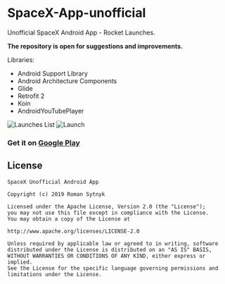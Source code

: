 # SpaceX-App-unofficial
Unofficial SpaceX Android App - Rocket Launches.

**The repository is open for suggestions and improvements.**

Libraries:
- Android Support Library
- Android Architecture Components
- Glide
- Retrofit 2
- Koin
- AndroidYouTubePlayer

![Launches List](https://i.ibb.co/DGTDbw4/photo-2019-08-19-16-14-47.jpg)    ![Launch](https://i.ibb.co/JQTGXw2/photo-2019-08-19-16-14-48.jpg)

### Get it on [Google Play](https://play.google.com/store/apps/details?id=romansytnyk.spacexlaunches)


## License

```
SpaceX Unofficial Android App

Copyright (c) 2019 Roman Sytnyk

Licensed under the Apache License, Version 2.0 (the "License");
you may not use this file except in compliance with the License.
You may obtain a copy of the License at

http://www.apache.org/licenses/LICENSE-2.0

Unless required by applicable law or agreed to in writing, software
distributed under the License is distributed on an "AS IS" BASIS,
WITHOUT WARRANTIES OR CONDITIONS OF ANY KIND, either express or implied.
See the License for the specific language governing permissions and
limitations under the License.
```
